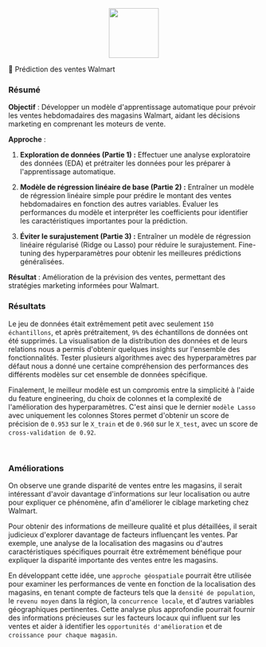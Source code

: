 <div style="text-align: center;">
    <img src="https://upload.wikimedia.org/wikipedia/commons/thumb/c/ca/Walmart_logo.svg/1280px-Walmart_logo.svg.png" height="100px">
</div>


🛒 Prédiction des ventes Walmart

### Résumé

**Objectif** : Développer un modèle d'apprentissage automatique pour prévoir les ventes hebdomadaires des magasins Walmart, aidant les décisions marketing en comprenant les moteurs de vente.

**Approche** : 
1. **Exploration de données (Partie 1) :** Effectuer une analyse exploratoire des données (EDA) et prétraiter les données pour les préparer à l'apprentissage automatique.
   
2. **Modèle de régression linéaire de base (Partie 2) :** Entraîner un modèle de régression linéaire simple pour prédire le montant des ventes hebdomadaires en fonction des autres variables. Évaluer les performances du modèle et interpréter les coefficients pour identifier les caractéristiques importantes pour la prédiction.

3. **Éviter le surajustement (Partie 3) :** Entraîner un modèle de régression linéaire régularisé (Ridge ou Lasso) pour réduire le surajustement. Fine-tuning des hyperparamètres pour obtenir les meilleures prédictions généralisées.

**Résultat** : Amélioration de la prévision des ventes, permettant des stratégies marketing informées pour Walmart.


### Résultats

Le jeu de données était extrêmement petit avec seulement `150 échantillons`, et après prétraitement, `9%` des échantillons de données ont été supprimés. La visualisation de la distribution des données et de leurs relations nous a permis d'obtenir quelques insights sur l'ensemble des fonctionnalités. Tester plusieurs algorithmes avec des hyperparamètres par défaut nous a donné une certaine compréhension des performances des différents modèles sur cet ensemble de données spécifique.

Finalement, le meilleur modèle est un compromis entre la simplicité à l'aide du feature engineering, du choix de colonnes et la complexité de l'amélioration des hyperparamètres. C'est ainsi que le dernier `modèle Lasso` avec uniquement les colonnes Stores permet d'obtenir un score de précision de `0.953` sur le `X_train` et de `0.960` sur le `X_test`, avec un score de `cross-validation de 0.92`.

<br>

### Améliorations

On observe une grande disparité de ventes entre les magasins, il serait intéressant d'avoir davantage d'informations sur leur localisation ou autre pour expliquer ce phénomène, afin d'améliorer le ciblage marketing chez Walmart.

Pour obtenir des informations de meilleure qualité et plus détaillées, il serait judicieux d'explorer davantage de facteurs influençant les ventes. Par exemple, une analyse de la localisation des magasins ou d'autres caractéristiques spécifiques pourrait être extrêmement bénéfique pour expliquer la disparité importante des ventes entre les magasins.

En développant cette idée, une `approche géospatiale` pourrait être utilisée pour examiner les performances de vente en fonction de la localisation des magasins, en tenant compte de facteurs tels que la `densité de population`, le `revenu moyen` dans la région, la `concurrence locale`, et d'autres variables géographiques pertinentes. Cette analyse plus approfondie pourrait fournir des informations précieuses sur les facteurs locaux qui influent sur les ventes et aider à identifier les `opportunités d'amélioration` et de `croissance pour chaque magasin`.
